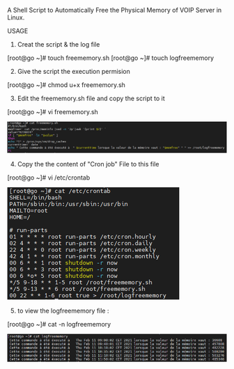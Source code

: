 A Shell Script to Automatically Free the Physical Memory of VOIP Server in Linux.

USAGE

1) Creat the script & the log file

[root@go ~]# touch freememory.sh
[root@go ~]# touch logfreememory

2) Give the script the execution permision

[root@go ~]# chmod u+x freememory.sh

3) Edit the freememory.sh file and copy the script to it 

[root@go ~]# vi freememory.sh


![](IMAGES/script1.PNG)

4) Copy the the content of "Cron job" File to  this file 

[root@go ~]# vi /etc/crontab


![](IMAGES/crontab.PNG)

5) to view the logfreememory file :

[root@go ~]# cat -n logfreememory

![](IMAGES/logfile.PNG)

